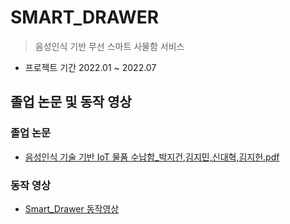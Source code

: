# SMART_DRAWER
> 음성인식 기반 무선 스마트 사물함 서비스
- 프로젝트 기간 2022.01 ~ 2022.07


## 졸업 논문 및 동작 영상
### 졸업 논문
- [음성인식 기술 기반 IoT 물품 수납함_박지건,김지민,신대혁,김지헌.pdf](https://github.com/JiMin4210/smart_drawer/files/10410340/IoT._.pdf)

### 동작 영상
- [Smart_Drawer 동작영상](https://youtu.be/jbE87-5AnNM)



